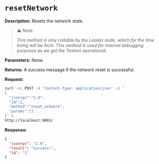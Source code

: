 # `resetNetwork`

**Description:** Resets the network state. 

> ⚠️ Note: 
>
> _This method is only callable by the Leader node, which for the time being will be Arch. This method is used for internal debugging purposes as we get the Testnet operational._

**Parameters:**
    None.

**Returns:** A success message if the network reset is successful.

**Request:**
```bash
curl -vL POST -H 'Content-Type: application/json' -d '
{
  "jsonrpc":"2.0",
  "id":1,
  "method":"reset_network",
  "params":[]
}' \
http://localhost:9001/
```

**Response:**
```json
{
  "jsonrpc": "2.0",
  "result": "Success!",
  "id": "1"
}
```

